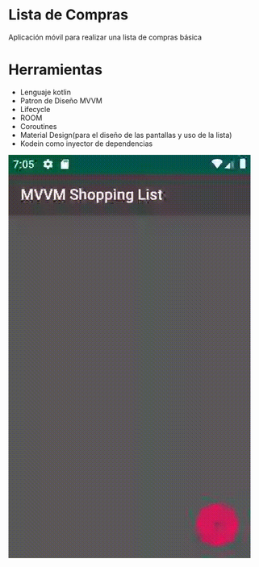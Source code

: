 ﻿# Lista de Compras

Aplicación móvil para realizar una lista de compras básica

# Herramientas

 - Lenguaje kotlin
 - Patron de Diseño MVVM
 - Lifecycle
 - ROOM
 - Coroutines
 - Material Design(para el diseño de las pantallas y uso de la lista)
 - Kodein como inyector de dependencias

![alt text](ShoppingList.gif "ShoppingList")
